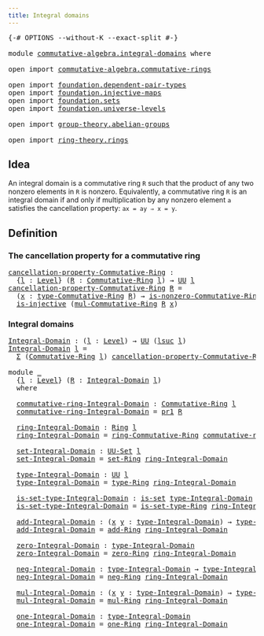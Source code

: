 ```yaml
---
title: Integral domains
---
```


<pre class="Agda"><a id="42" class="Symbol">{-#</a> <a id="46" class="Keyword">OPTIONS</a> <a id="54" class="Pragma">--without-K</a> <a id="66" class="Pragma">--exact-split</a> <a id="80" class="Symbol">#-}</a>

<a id="85" class="Keyword">module</a> <a id="92" href="commutative-algebra.integral-domains.html" class="Module">commutative-algebra.integral-domains</a> <a id="129" class="Keyword">where</a>

<a id="136" class="Keyword">open</a> <a id="141" class="Keyword">import</a> <a id="148" href="commutative-algebra.commutative-rings.html" class="Module">commutative-algebra.commutative-rings</a>

<a id="187" class="Keyword">open</a> <a id="192" class="Keyword">import</a> <a id="199" href="foundation.dependent-pair-types.html" class="Module">foundation.dependent-pair-types</a>
<a id="231" class="Keyword">open</a> <a id="236" class="Keyword">import</a> <a id="243" href="foundation.injective-maps.html" class="Module">foundation.injective-maps</a>
<a id="269" class="Keyword">open</a> <a id="274" class="Keyword">import</a> <a id="281" href="foundation.sets.html" class="Module">foundation.sets</a>
<a id="297" class="Keyword">open</a> <a id="302" class="Keyword">import</a> <a id="309" href="foundation.universe-levels.html" class="Module">foundation.universe-levels</a>

<a id="337" class="Keyword">open</a> <a id="342" class="Keyword">import</a> <a id="349" href="group-theory.abelian-groups.html" class="Module">group-theory.abelian-groups</a>

<a id="378" class="Keyword">open</a> <a id="383" class="Keyword">import</a> <a id="390" href="ring-theory.rings.html" class="Module">ring-theory.rings</a>
</pre>
## Idea

An integral domain is a commutative ring `R` such that the product of any two nonzero elements in `R` is nonzero. Equivalently, a commutative ring `R` is an integral domain if and only if multiplication by any nonzero element `a` satisfies the cancellation property: `ax = ay ⇒ x = y`.

## Definition

### The cancellation property for a commutative ring

<pre class="Agda"><a id="cancellation-property-Commutative-Ring"></a><a id="786" href="commutative-algebra.integral-domains.html#786" class="Function">cancellation-property-Commutative-Ring</a> <a id="825" class="Symbol">:</a>
  <a id="829" class="Symbol">{</a><a id="830" href="commutative-algebra.integral-domains.html#830" class="Bound">l</a> <a id="832" class="Symbol">:</a> <a id="834" href="Agda.Primitive.html#597" class="Postulate">Level</a><a id="839" class="Symbol">}</a> <a id="841" class="Symbol">(</a><a id="842" href="commutative-algebra.integral-domains.html#842" class="Bound">R</a> <a id="844" class="Symbol">:</a> <a id="846" href="commutative-algebra.commutative-rings.html#1518" class="Function">Commutative-Ring</a> <a id="863" href="commutative-algebra.integral-domains.html#830" class="Bound">l</a><a id="864" class="Symbol">)</a> <a id="866" class="Symbol">→</a> <a id="868" href="foundation-core.universe-levels.html#235" class="Primitive">UU</a> <a id="871" href="commutative-algebra.integral-domains.html#830" class="Bound">l</a>
<a id="873" href="commutative-algebra.integral-domains.html#786" class="Function">cancellation-property-Commutative-Ring</a> <a id="912" href="commutative-algebra.integral-domains.html#912" class="Bound">R</a> <a id="914" class="Symbol">=</a>
  <a id="918" class="Symbol">(</a><a id="919" href="commutative-algebra.integral-domains.html#919" class="Bound">x</a> <a id="921" class="Symbol">:</a> <a id="923" href="commutative-algebra.commutative-rings.html#1837" class="Function">type-Commutative-Ring</a> <a id="945" href="commutative-algebra.integral-domains.html#912" class="Bound">R</a><a id="946" class="Symbol">)</a> <a id="948" class="Symbol">→</a> <a id="950" href="commutative-algebra.commutative-rings.html#2292" class="Function">is-nonzero-Commutative-Ring</a> <a id="978" href="commutative-algebra.integral-domains.html#912" class="Bound">R</a> <a id="980" href="commutative-algebra.integral-domains.html#919" class="Bound">x</a> <a id="982" class="Symbol">→</a>
  <a id="986" href="foundation.injective-maps.html#1295" class="Function">is-injective</a> <a id="999" class="Symbol">(</a><a id="1000" href="commutative-algebra.commutative-rings.html#4149" class="Function">mul-Commutative-Ring</a> <a id="1021" href="commutative-algebra.integral-domains.html#912" class="Bound">R</a> <a id="1023" href="commutative-algebra.integral-domains.html#919" class="Bound">x</a><a id="1024" class="Symbol">)</a>
</pre>
### Integral domains

<pre class="Agda"><a id="Integral-Domain"></a><a id="1061" href="commutative-algebra.integral-domains.html#1061" class="Function">Integral-Domain</a> <a id="1077" class="Symbol">:</a> <a id="1079" class="Symbol">(</a><a id="1080" href="commutative-algebra.integral-domains.html#1080" class="Bound">l</a> <a id="1082" class="Symbol">:</a> <a id="1084" href="Agda.Primitive.html#597" class="Postulate">Level</a><a id="1089" class="Symbol">)</a> <a id="1091" class="Symbol">→</a> <a id="1093" href="foundation-core.universe-levels.html#235" class="Primitive">UU</a> <a id="1096" class="Symbol">(</a><a id="1097" href="Agda.Primitive.html#780" class="Primitive">lsuc</a> <a id="1102" href="commutative-algebra.integral-domains.html#1080" class="Bound">l</a><a id="1103" class="Symbol">)</a>
<a id="1105" href="commutative-algebra.integral-domains.html#1061" class="Function">Integral-Domain</a> <a id="1121" href="commutative-algebra.integral-domains.html#1121" class="Bound">l</a> <a id="1123" class="Symbol">=</a>
  <a id="1127" href="foundation-core.dependent-pair-types.html#515" class="Record">Σ</a> <a id="1129" class="Symbol">(</a><a id="1130" href="commutative-algebra.commutative-rings.html#1518" class="Function">Commutative-Ring</a> <a id="1147" href="commutative-algebra.integral-domains.html#1121" class="Bound">l</a><a id="1148" class="Symbol">)</a> <a id="1150" href="commutative-algebra.integral-domains.html#786" class="Function">cancellation-property-Commutative-Ring</a>

<a id="1190" class="Keyword">module</a> <a id="1197" href="commutative-algebra.integral-domains.html#1197" class="Module">_</a>
  <a id="1201" class="Symbol">{</a><a id="1202" href="commutative-algebra.integral-domains.html#1202" class="Bound">l</a> <a id="1204" class="Symbol">:</a> <a id="1206" href="Agda.Primitive.html#597" class="Postulate">Level</a><a id="1211" class="Symbol">}</a> <a id="1213" class="Symbol">(</a><a id="1214" href="commutative-algebra.integral-domains.html#1214" class="Bound">R</a> <a id="1216" class="Symbol">:</a> <a id="1218" href="commutative-algebra.integral-domains.html#1061" class="Function">Integral-Domain</a> <a id="1234" href="commutative-algebra.integral-domains.html#1202" class="Bound">l</a><a id="1235" class="Symbol">)</a>
  <a id="1239" class="Keyword">where</a>

  <a id="1248" href="commutative-algebra.integral-domains.html#1248" class="Function">commutative-ring-Integral-Domain</a> <a id="1281" class="Symbol">:</a> <a id="1283" href="commutative-algebra.commutative-rings.html#1518" class="Function">Commutative-Ring</a> <a id="1300" href="commutative-algebra.integral-domains.html#1202" class="Bound">l</a>
  <a id="1304" href="commutative-algebra.integral-domains.html#1248" class="Function">commutative-ring-Integral-Domain</a> <a id="1337" class="Symbol">=</a> <a id="1339" href="foundation-core.dependent-pair-types.html#605" class="Field">pr1</a> <a id="1343" href="commutative-algebra.integral-domains.html#1214" class="Bound">R</a>

  <a id="1348" href="commutative-algebra.integral-domains.html#1348" class="Function">ring-Integral-Domain</a> <a id="1369" class="Symbol">:</a> <a id="1371" href="ring-theory.rings.html#2551" class="Function">Ring</a> <a id="1376" href="commutative-algebra.integral-domains.html#1202" class="Bound">l</a>
  <a id="1380" href="commutative-algebra.integral-domains.html#1348" class="Function">ring-Integral-Domain</a> <a id="1401" class="Symbol">=</a> <a id="1403" href="commutative-algebra.commutative-rings.html#1680" class="Function">ring-Commutative-Ring</a> <a id="1425" href="commutative-algebra.integral-domains.html#1248" class="Function">commutative-ring-Integral-Domain</a>

  <a id="1461" href="commutative-algebra.integral-domains.html#1461" class="Function">set-Integral-Domain</a> <a id="1481" class="Symbol">:</a> <a id="1483" href="foundation-core.sets.html#1190" class="Function">UU-Set</a> <a id="1490" href="commutative-algebra.integral-domains.html#1202" class="Bound">l</a>
  <a id="1494" href="commutative-algebra.integral-domains.html#1461" class="Function">set-Integral-Domain</a> <a id="1514" class="Symbol">=</a> <a id="1516" href="ring-theory.rings.html#2757" class="Function">set-Ring</a> <a id="1525" href="commutative-algebra.integral-domains.html#1348" class="Function">ring-Integral-Domain</a>

  <a id="1549" href="commutative-algebra.integral-domains.html#1549" class="Function">type-Integral-Domain</a> <a id="1570" class="Symbol">:</a> <a id="1572" href="foundation-core.universe-levels.html#235" class="Primitive">UU</a> <a id="1575" href="commutative-algebra.integral-domains.html#1202" class="Bound">l</a>
  <a id="1579" href="commutative-algebra.integral-domains.html#1549" class="Function">type-Integral-Domain</a> <a id="1600" class="Symbol">=</a> <a id="1602" href="ring-theory.rings.html#2808" class="Function">type-Ring</a> <a id="1612" href="commutative-algebra.integral-domains.html#1348" class="Function">ring-Integral-Domain</a>

  <a id="1636" href="commutative-algebra.integral-domains.html#1636" class="Function">is-set-type-Integral-Domain</a> <a id="1664" class="Symbol">:</a> <a id="1666" href="foundation-core.sets.html#1113" class="Function">is-set</a> <a id="1673" href="commutative-algebra.integral-domains.html#1549" class="Function">type-Integral-Domain</a>
  <a id="1696" href="commutative-algebra.integral-domains.html#1636" class="Function">is-set-type-Integral-Domain</a> <a id="1724" class="Symbol">=</a> <a id="1726" href="ring-theory.rings.html#2858" class="Function">is-set-type-Ring</a> <a id="1743" href="commutative-algebra.integral-domains.html#1348" class="Function">ring-Integral-Domain</a>

  <a id="1767" href="commutative-algebra.integral-domains.html#1767" class="Function">add-Integral-Domain</a> <a id="1787" class="Symbol">:</a> <a id="1789" class="Symbol">(</a><a id="1790" href="commutative-algebra.integral-domains.html#1790" class="Bound">x</a> <a id="1792" href="commutative-algebra.integral-domains.html#1792" class="Bound">y</a> <a id="1794" class="Symbol">:</a> <a id="1796" href="commutative-algebra.integral-domains.html#1549" class="Function">type-Integral-Domain</a><a id="1816" class="Symbol">)</a> <a id="1818" class="Symbol">→</a> <a id="1820" href="commutative-algebra.integral-domains.html#1549" class="Function">type-Integral-Domain</a>
  <a id="1843" href="commutative-algebra.integral-domains.html#1767" class="Function">add-Integral-Domain</a> <a id="1863" class="Symbol">=</a> <a id="1865" href="ring-theory.rings.html#3153" class="Function">add-Ring</a> <a id="1874" href="commutative-algebra.integral-domains.html#1348" class="Function">ring-Integral-Domain</a>

  <a id="1898" href="commutative-algebra.integral-domains.html#1898" class="Function">zero-Integral-Domain</a> <a id="1919" class="Symbol">:</a> <a id="1921" href="commutative-algebra.integral-domains.html#1549" class="Function">type-Integral-Domain</a>
  <a id="1944" href="commutative-algebra.integral-domains.html#1898" class="Function">zero-Integral-Domain</a> <a id="1965" class="Symbol">=</a> <a id="1967" href="ring-theory.rings.html#5170" class="Function">zero-Ring</a> <a id="1977" href="commutative-algebra.integral-domains.html#1348" class="Function">ring-Integral-Domain</a>

  <a id="2001" href="commutative-algebra.integral-domains.html#2001" class="Function">neg-Integral-Domain</a> <a id="2021" class="Symbol">:</a> <a id="2023" href="commutative-algebra.integral-domains.html#1549" class="Function">type-Integral-Domain</a> <a id="2044" class="Symbol">→</a> <a id="2046" href="commutative-algebra.integral-domains.html#1549" class="Function">type-Integral-Domain</a>
  <a id="2069" href="commutative-algebra.integral-domains.html#2001" class="Function">neg-Integral-Domain</a> <a id="2089" class="Symbol">=</a> <a id="2091" href="ring-theory.rings.html#5990" class="Function">neg-Ring</a> <a id="2100" href="commutative-algebra.integral-domains.html#1348" class="Function">ring-Integral-Domain</a>

  <a id="2124" href="commutative-algebra.integral-domains.html#2124" class="Function">mul-Integral-Domain</a> <a id="2144" class="Symbol">:</a> <a id="2146" class="Symbol">(</a><a id="2147" href="commutative-algebra.integral-domains.html#2147" class="Bound">x</a> <a id="2149" href="commutative-algebra.integral-domains.html#2149" class="Bound">y</a> <a id="2151" class="Symbol">:</a> <a id="2153" href="commutative-algebra.integral-domains.html#1549" class="Function">type-Integral-Domain</a><a id="2173" class="Symbol">)</a> <a id="2175" class="Symbol">→</a> <a id="2177" href="commutative-algebra.integral-domains.html#1549" class="Function">type-Integral-Domain</a>
  <a id="2200" href="commutative-algebra.integral-domains.html#2124" class="Function">mul-Integral-Domain</a> <a id="2220" class="Symbol">=</a> <a id="2222" href="ring-theory.rings.html#6590" class="Function">mul-Ring</a> <a id="2231" href="commutative-algebra.integral-domains.html#1348" class="Function">ring-Integral-Domain</a>

  <a id="2255" href="commutative-algebra.integral-domains.html#2255" class="Function">one-Integral-Domain</a> <a id="2275" class="Symbol">:</a> <a id="2277" href="commutative-algebra.integral-domains.html#1549" class="Function">type-Integral-Domain</a>
  <a id="2300" href="commutative-algebra.integral-domains.html#2255" class="Function">one-Integral-Domain</a> <a id="2320" class="Symbol">=</a> <a id="2322" href="ring-theory.rings.html#8018" class="Function">one-Ring</a> <a id="2331" href="commutative-algebra.integral-domains.html#1348" class="Function">ring-Integral-Domain</a>
</pre>
